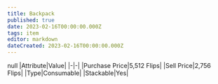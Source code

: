```yaml
---
title: Backpack
published: true
date: 2023-02-16T00:00:00.000Z
tags: item
editor: markdown
dateCreated: 2023-02-16T00:00:00.000Z
---
```


null
|Attribute|Value|
|-|-|
|Purchase Price|5,512 Flips|
|Sell Price|2,756 Flips|
|Type|Consumable|
|Stackable|Yes|

